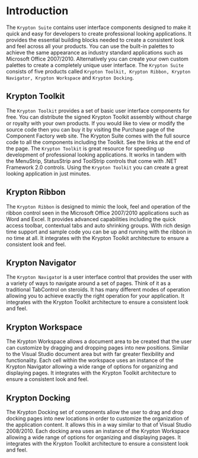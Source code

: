 # Introduction
The `Krypton Suite` contains user interface components designed to make it quick and easy for developers to create professional looking applications. It provides the essential building blocks needed to create a consistent look and feel across all your products. You can use the built-in palettes to achieve the same appearance as industry standard applications such as Microsoft Office 2007/2010. Alternatively you can create your own custom palettes to create a completely unique user interface.
The `Krypton Suite` consists of five products called `Krypton Toolkit, Krypton Ribbon, Krypton Navigator, Krypton Workspace` and `Krypton Docking`.
 

## Krypton Toolkit
The `Krypton Toolkit` provides a set of basic user interface components for free. You can distribute the signed Krypton Toolkit assembly without charge or royalty with your own products. If you would like to view or modify the source code then you can buy it by visiting the Purchase page of the Component Factory web site. The Krypton Suite comes with the full source code to all the components including the Toolkit. See the links at the end of the page.
The `Krypton Toolkit` is great resource for speeding up development of professional looking applications. It works in tandem with the MenuStrip, StatusStrip and ToolStrip controls that come with .NET Framework 2.0 controls. Using the `Krypton Toolkit` you can create a great looking application in just minutes. 
 

## Krypton Ribbon
The `Krypton Ribbon` is designed to mimic the look, feel and operation of the ribbon control seen in the Microsoft Office 2007/2010 applications such as Word and Excel. It provides advanced capabilities including the quick access toolbar, contextual tabs and auto shrinking groups. With rich design time support and sample code you can be up and running with the ribbon in no time at all. It integrates with the Krypton Toolkit architecture to ensure a consistent look and feel. 


## Krypton Navigator
The `Krypton Navigato`r is a user interface control that provides the user with a variety of ways to navigate around a set of pages. Think of it as a traditional TabControl on steroids. It has many different modes of operation allowing you to achieve exactly the right operation for your application. It integrates with the Krypton Toolkit architecture to ensure a consistent look and feel.
 
## Krypton Workspace
The Krypton Workspace allows a document area to be created that the user can customize by dragging and dropping pages into new positions. Similar to the Visual Studio document area but with far greater flexibility and functionality. Each cell within the workspace uses an instance of the Krypton Navigator allowing a wide range of options for organizing and displaying pages. It integrates with the Krypton Toolkit architecture to ensure a consistent look and feel.
 
## Krypton Docking
The Krypton Docking set of components allow the user to drag and drop docking pages into new locations in order to customize the organization of the application content. It allows this in a way similar to that of Visual Studio 2008/2010. Each docking area uses an instance of the Krypton Workspace allowing a wide range of options for organizing and displaying pages. It integrates with the Krypton Toolkit architecture to ensure a consistent look and feel.
